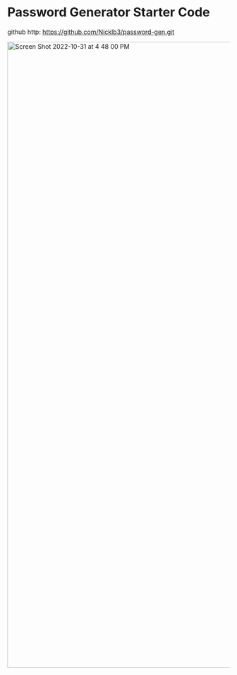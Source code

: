 # Password Generator Starter Code

github http: https://github.com/Nicklb3/password-gen.git


<img width="1417" alt="Screen Shot 2022-10-31 at 4 48 00 PM" src="https://user-images.githubusercontent.com/103023770/199130217-927586ed-933b-4f49-a569-bc6108488322.png">

